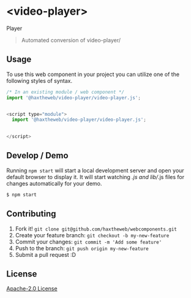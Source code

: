# &lt;video-player&gt;

Player
> Automated conversion of video-player/

## Usage
To use this web component in your project you can utilize one of the following styles of syntax.

```js
/* In an existing module / web component */
import '@haxtheweb/video-player/video-player.js';


<script type="module">
  import '@haxtheweb/video-player/video-player.js';

  
</script>
```

## Develop / Demo
Running `npm start` will start a local development server and open your default browser to display it. It will start watching *.js and lib/*.js files for changes automatically for your demo.
```bash
$ npm start
```


## Contributing

1. Fork it! `git clone git@github.com/haxtheweb/webcomponents.git`
2. Create your feature branch: `git checkout -b my-new-feature`
3. Commit your changes: `git commit -m 'Add some feature'`
4. Push to the branch: `git push origin my-new-feature`
5. Submit a pull request :D



## License
[Apache-2.0 License](http://opensource.org/licenses/Apache-2.0)